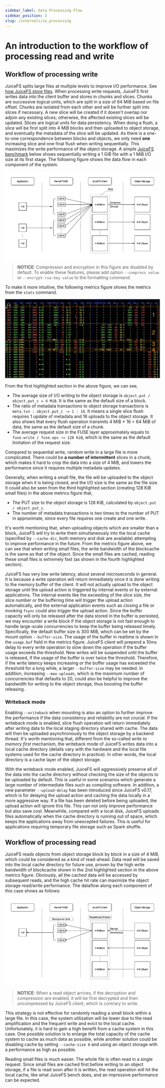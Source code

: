 ```yaml
---
sidebar_label: Data Processing Flow
sidebar_position: 3
slug: /internals/io_processing
---
```

# An introduction to the workflow of processing read and write

## Workflow of processing write

JuiceFS splits large files at multiple levels to improve I/O performance. See [how JuiceFS store files](./architecture.md#how-juicefs-stores-files). When processing write requests, JuiceFS first writes data into the client buffer and stores in chunks and slices. Chunks are successive logical units, which are split in a size of 64 MiB based on file offset. Chunks are isolated from each other and will be further split into slices if necessary. A new slice will be created if it doesn't overlap nor adjoin any existing slices; otherwise,  the affected existing slices will be updated. Slices are logical units for data persistency. When doing a flush, a slice will be first split into 4 MiB blocks and then uploaded to object storage, and eventually the metadata of the slice will be updated. As there is a one-to-one correspondence between blocks and objects, we only need **one** increasing slice and one final flush when writing sequentially. This maximizes the write performance of the object storage. A simple [JuiceFS benchmark](../benchmark/performance_evaluation_guide.md) below shows sequentially writing a 1 GiB file with a 1 MiB I/O size at its first stage. The following figure shows the data flow in each component of the system.

![write](../images/internals-write.png)

> **NOTICE**: Compression and encryption in this figure are disabled by default. To enable these features, please add option `--compress value` or `--encrypt-rsa-key value` to the formatting command.

To make it more intuitive, the following metrics figure shows the metrics from the `stats` command.

![stats](../images/internals-stats.png)

From the first highlighted section in the above figure, we can see,

- The average size of I/O writing to the object storage is `object.put / object.put_c = 4 MiB`. It is the same as the default size of a block.
- The ratio of metadata transactions to object storage transactions is `meta.txn : object.put_c -= 1 : 16`. It means a single slice flush requires 1 update of metadata and 16 uploads to the object storage. It also shows that every flush operation transmits 4 MiB * 16 = 64 MiB of data, the same as the default size of a chunk.
- The average request size in the FUSE layer approximately equals to `fuse.write / fuse.ops ~= 128 KiB`, which is the same as the default limitation of the request size.

Compared to sequential write, random write in a large file is more complicated. There could be **a number of intermittent** slices in a chunk, which makes it hard to crop the data into a size of 4 MiB, and lowers the performance since it requires multiple metadata updates.

Generally, when writing a small file, the file will be uploaded to the object storage when it is being closed, and the I/O size is the same as the file size. It could also be seen from the third highlighted section (creating 128 KiB small files) in the above metrics figure that,

- The PUT size to the object storage is 128 KiB, calculated by `object.put / object.put_c`.
- The number of metadata transactions is two times to the number of PUT in approximate, since every file requires one create and one write.

It's worth mentioning that, when uploading objects which are smaller than a block, JuiceFS will try to write them simultaneously into the local cache (specified by `--cache-dir`, both memory and disk are available) attempting to improve performance in the future. From the metrics figure above, we can see that when writing small files, the write bandwidth of the blockcache is the same as that of the object. Since the small files are cached, reading these small files is extremely fast (as shown in the fourth highlighted section).

JuiceFS has very low write latency, about several microseconds in general. It is because a write operation will return immediately once it is done writing to the memory buffer of the client. It will not actually upload to the object storage until the upload action is triggered by internal events or by external applications. The internal events like the exceeding of the slice size, the slice number or the buffering time will trigger the upload action automatically, and the external application events such as closing a file or invoking `fsync` could also trigger the upload action. Since the buffer capacity will only be released after the data stored in the buffer is persisted, we may encounter a write block if the object storage is not fast enough to handle large-scale concurrencies to keep the buffer being released timely. Specifically, the default buffer size is 300 MiB, which can be set by the mount option `--buffer-size`. The usage of the buffer in realtime is shown in the `usage.buf` field in the metrics figure. JuiceFS client will prepend a 10ms delay to every write operation to slow down the operation if the buffer usage exceeds the threshold. New writes will be suspended until the buffer is released, if the usage of the buffer is over twice the threshold. Therefore, if the write latency keeps increasing or the buffer usage has exceeded the threshold for a long while, a larger `--buffer-size` may be needed. In addition, increasing `--max-uploads`, which is the maximum number of concurrencies that defaults to 20, could also be helpful to improve the bandwidth for writing to the object storage, thus boosting the buffer releasing.

### Writeback mode

Enabling `--writeback` when mounting is also an option to further improve the performance if the data consistency and reliability are not crucial. If the writeback mode is enabled, slice flush operation will return immediately after writing data to the local staging directory shared with cache. The data will then be uploaded asynchronously to the object storage by a backend thread. It's worth mentioning that, different from the so-called _write to memory first_ mechanism, the writeback mode of JuiceFS writes data into a local cache directory (details vary with the hardware and the local file systems used for the cache directory in practice). In other words, the local directory is a cache layer of the object storage.

With the writeback mode enabled, JuiceFS will aggressively preserve all of the data into the cache directory without checking the size of the objects to be uploaded by default. This is useful in some scenarios which generate a large number of intermediate files such as compiling software. In addition, a new parameter `--upload-delay` has been introduced since JuiceFS v0.17, which is for delaying the upload action and caching the data locally in a more aggressive way. If a file has been deleted before being uploaded, the upload action will ignore this file. This can not only improve performance but also save cost. Meanwhile, compared with a local disk, JuiceFS uploads files automatically when the cache directory is running out of space, which keeps the applications away from unexcepted failures. This is useful for applications requiring temporary file storage such as Spark shuffle.

## Workflow of processing read

JuiceFS reads objects from object storage block by block in a size of 4 MiB, which could be considered as a kind of read-ahead. Data read will be saved into the local cache directory for future use, proven by the high write bandwidth of blockcache shown in the 2nd highlighted section in the above metrics figure. Obviously, all the cached data will be accessed by subsequent reads, and the high cache hit rate can maximize the object storage read/write performance. The dataflow along each component of this case shows as follows:

![read](../images/internals-read.png)

> **NOTICE**: When a read object arrives, if the decryption and compression are enabled, it will be first decrypted and then uncompressed by JuiceFS client, which is contrary to write.

This strategy is not effective for randomly reading a small block within a large file. In this case, the system utilization will be lower due to the read amplification and the frequent write and evict to the local cache. Unfortunately, it is hard to gain a high benefit from a cache system in this case. One possible solution is to enlarge the total capacity of the cache system to cache as much data as possible, while another solution could be disabling cache by setting `--cache-size 0` and using an object storage with a performance as high as possible.

Reading small files is much easier. The whole file is often read in a single request. Since small files are cached first before writing to an object storage, if a file is read soon after it is written, the read operation will hit the local cache, like what JuiceFS bench does, and an impressive performance can be expected.
